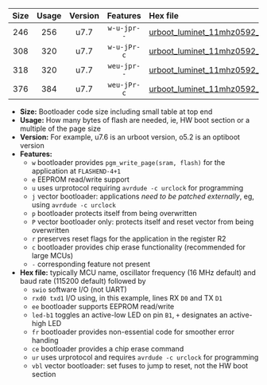 |Size|Usage|Version|Features|Hex file|
|:-:|:-:|:-:|:-:|:--|
|246|256|u7.7|`w-u-jpr--`|[urboot_luminet_11mhz0592_230400bps_swio_rxa3_txa2_led+a4_ur_vbl.hex](https://raw.githubusercontent.com/stefanrueger/urboot.hex/main/boards/luminet/fcpu_11mhz0592/230400_bps/urboot_luminet_11mhz0592_230400bps_swio_rxa3_txa2_led+a4_ur_vbl.hex)|
|308|320|u7.7|`w-u-jPr-c`|[urboot_luminet_11mhz0592_230400bps_swio_rxa3_txa2_led+a4_fr_ce_ur_vbl.hex](https://raw.githubusercontent.com/stefanrueger/urboot.hex/main/boards/luminet/fcpu_11mhz0592/230400_bps/urboot_luminet_11mhz0592_230400bps_swio_rxa3_txa2_led+a4_fr_ce_ur_vbl.hex)|
|318|320|u7.7|`weu-jpr--`|[urboot_luminet_11mhz0592_230400bps_swio_rxa3_txa2_ee_led+a4_ur_vbl.hex](https://raw.githubusercontent.com/stefanrueger/urboot.hex/main/boards/luminet/fcpu_11mhz0592/230400_bps/urboot_luminet_11mhz0592_230400bps_swio_rxa3_txa2_ee_led+a4_ur_vbl.hex)|
|376|384|u7.7|`weu-jPr-c`|[urboot_luminet_11mhz0592_230400bps_swio_rxa3_txa2_ee_led+a4_fr_ce_ur_vbl.hex](https://raw.githubusercontent.com/stefanrueger/urboot.hex/main/boards/luminet/fcpu_11mhz0592/230400_bps/urboot_luminet_11mhz0592_230400bps_swio_rxa3_txa2_ee_led+a4_fr_ce_ur_vbl.hex)|

- **Size:** Bootloader code size including small table at top end
- **Usage:** How many bytes of flash are needed, ie, HW boot section or a multiple of the page size
- **Version:** For example, u7.6 is an urboot version, o5.2 is an optiboot version
- **Features:**
  + `w` bootloader provides `pgm_write_page(sram, flash)` for the application at `FLASHEND-4+1`
  + `e` EEPROM read/write support
  + `u` uses urprotocol requiring `avrdude -c urclock` for programming
  + `j` vector bootloader: applications *need to be patched externally*, eg, using `avrdude -c urclock`
  + `p` bootloader protects itself from being overwritten
  + `P` vector bootloader only: protects itself and reset vector from being overwritten
  + `r` preserves reset flags for the application in the register R2
  + `c` bootloader provides chip erase functionality (recommended for large MCUs)
  + `-` corresponding feature not present
- **Hex file:** typically MCU name, oscillator frequency (16 MHz default) and baud rate (115200 default) followed by
  + `swio` software I/O (not UART)
  + `rxd0 txd1` I/O using, in this example, lines RX `D0` and TX `D1`
  + `ee` bootloader supports EEPROM read/write
  + `led-b1` toggles an active-low LED on pin `B1`, `+` designates an active-high LED
  + `fr` bootloader provides non-essential code for smoother error handing
  + `ce` bootloader provides a chip erase command
  + `ur` uses urprotocol and requires `avrdude -c urclock` for programming
  + `vbl` vector bootloader: set fuses to jump to reset, not the HW boot section
